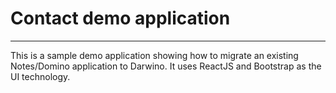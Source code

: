 # Contact demo application
--------------------------

This is a sample demo application showing how to migrate an existing Notes/Domino application to Darwino. It uses ReactJS and Bootstrap as the UI technology.
